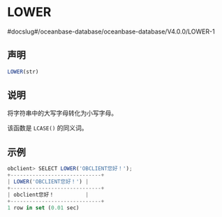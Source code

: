 LOWER 
==========================
#docslug#/oceanbase-database/oceanbase-database/V4.0.0/LOWER-1


声明 
-----------------------

```javascript
LOWER(str)
```



说明 
-----------------------

将字符串中的大写字母转化为小写字母。

该函数是 `LCASE()` 的同义词。

示例 
-----------------------

```javascript
obclient> SELECT LOWER('OBCLIENT您好！');
+-----------------------------+
| LOWER('OBCLIENT您好！') |
+-----------------------------+
| obclient您好！          |
+-----------------------------+
1 row in set (0.01 sec)
```


